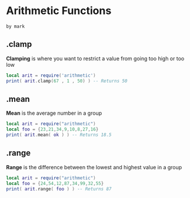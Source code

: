 # Arithmetic Functions
`by mark`

## .clamp
**Clamping** is where you want to restrict a value from going too high or too low
```lua
local arit = require('arithmetic')
print( arit.clamp(67 , 1 , 50) ) -- Returns 50
```
## .mean
**Mean** is the average number in a group
```lua
local arit = require("arithmetic")
local foo = {23,21,34,9,10,8,27,16}
print( arit.mean( ok ) ) -- Returns 18.5
```
## .range
**Range** is the difference between the lowest and highest value in a group
```lua
local arit = require("arithmetic")
local foo = {24,54,12,87,34,99,32,55}
print( arit.range( foo ) ) -- Returns 87
```
